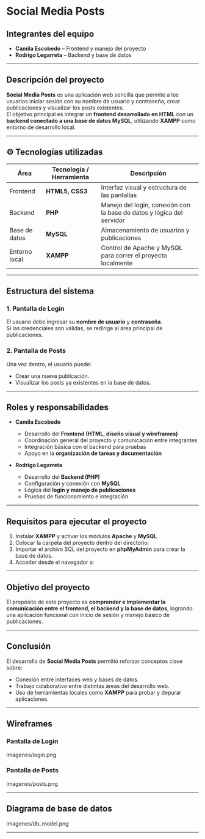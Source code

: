 
# Social Media Posts

## Integrantes del equipo
- **Camila Escobedo** – Frontend y manejo del proyecto  
- **Rodrigo Legarreta** – Backend y base de datos  

---

## Descripción del proyecto
**Social Media Posts** es una aplicación web sencilla que permite a los usuarios iniciar sesión con su nombre de usuario y contraseña, crear publicaciones y visualizar los posts existentes.  
El objetivo principal es integrar un **frontend desarrollado en HTML** con un **backend conectado a una base de datos MySQL**, utilizando **XAMPP** como entorno de desarrollo local.

---

## ⚙️ Tecnologías utilizadas

| Área | Tecnología / Herramienta | Descripción |
|------|---------------------------|--------------|
| Frontend | **HTML5, CSS3** | Interfaz visual y estructura de las pantallas |
| Backend | **PHP** | Manejo del login, conexión con la base de datos y lógica del servidor |
| Base de datos | **MySQL** | Almacenamiento de usuarios y publicaciones |
| Entorno local | **XAMPP** | Control de Apache y MySQL para correr el proyecto localmente |

---

## Estructura del sistema

### 1. Pantalla de Login
El usuario debe ingresar su **nombre de usuario** y **contraseña**.  
Si las credenciales son válidas, se redirige al área principal de publicaciones.

### 2. Pantalla de Posts
Una vez dentro, el usuario puede:
- Crear una nueva publicación.  
- Visualizar los posts ya existentes en la base de datos.  

---

## Roles y responsabilidades

- **Camila Escobedo**  
  - Desarrollo del **Frontend (HTML, diseño visual y wireframes)**  
  - Coordinación general del proyecto y comunicación entre integrantes  
  - Integración básica con el backend para pruebas  
  - Apoyo en la **organización de tareas y documentación** 

- **Rodrigo Legarreta**  
  - Desarrollo del **Backend (PHP)**  
  - Configuración y conexión con **MySQL**  
  - Lógica del **login y manejo de publicaciones**  
  - Pruebas de funcionamiento e integración  

---

## Requisitos para ejecutar el proyecto

1. Instalar **XAMPP** y activar los módulos **Apache** y **MySQL**.  
2. Colocar la carpeta del proyecto dentro del directorio:
3. Importar el archivo SQL del proyecto en **phpMyAdmin** para crear la base de datos.  
4. Acceder desde el navegador a:
---

## Objetivo del proyecto
El propósito de este proyecto es **comprender e implementar la comunicación entre el frontend, el backend y la base de datos**, logrando una aplicación funcional con inicio de sesión y manejo básico de publicaciones.

---

## Conclusión
El desarrollo de **Social Media Posts** permitió reforzar conceptos clave sobre:
- Conexión entre interfaces web y bases de datos.  
- Trabajo colaborativo entre distintas áreas del desarrollo web.  
- Uso de herramientas locales como **XAMPP** para probar y depurar aplicaciones.

---

## Wireframes 

### Pantalla de Login
imagenes/login.png

### Pantalla de Posts
imagenes/posts.png

---

## Diagrama de base de datos
imagenes/db_model.png

---
